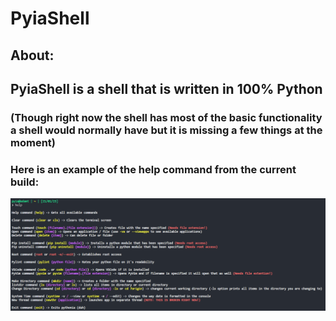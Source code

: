 # PyiaShell
## About:
## PyiaShell is a shell that is written in 100% Python
### (Though right now the shell has most of the basic functionality a shell would normally have but it is missing a few things at the moment)
### Here is an example of the help command from the current build:
![Help Command](https://github.com/Gusic06/PyiaShell/blob/dev/demo_pictures/demo1.png)
